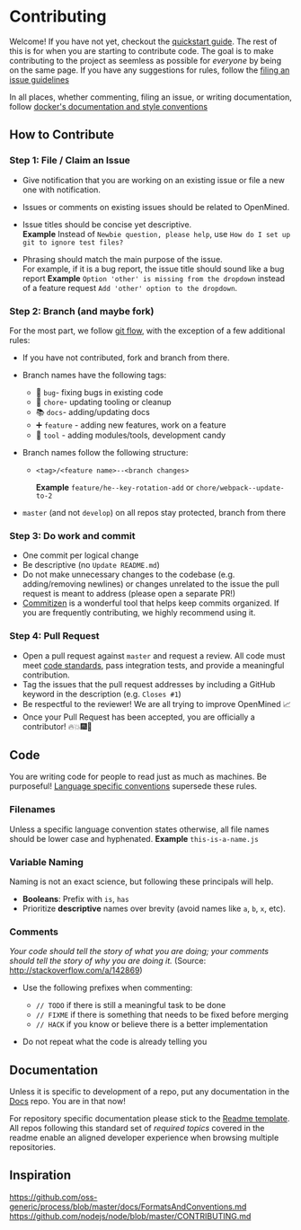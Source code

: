 # Contributing

Welcome! If you have not yet, checkout the [quickstart guide](./quickstart.md). The rest of this is for when you are starting to contribute code. The goal is to make contributing to the project as seemless as possible for _everyone_ by being on the same page. If you have any suggestions for rules, follow the [filing an issue guidelines](#step-1-file--claim-an-issue)

In all places, whether commenting, filing an issue, or writing documentation, follow [docker's documentation and style conventions](https://docs.docker.com/opensource/doc-style/)

## How to Contribute

### Step 1: File / Claim an Issue
- Give notification that you are working on an existing issue or file a new one with notification.
- Issues or comments on existing issues should be related to OpenMined.
- Issue titles should be concise yet descriptive.<br>
  **Example** Instead of `Newbie question, please help`, use `How do I set up git to ignore test files?`

- Phrasing should match the main purpose of the issue.<br>
  For example, if it is a bug report, the issue title should sound like a bug report
  **Example** `Option 'other' is missing from the dropdown` instead of a feature request `Add 'other' option to the dropdown`.

### Step 2: Branch (and maybe fork)

For the most part, we follow [git flow](http://nvie.com/posts/a-successful-git-branching-model/), with the exception of a few additional rules:

- If you have not contributed, fork and branch from there.
- Branch names have the following tags:
    - 🐛 `bug`- fixing bugs in existing code
    - 👖 `chore`- updating tooling or cleanup
    - 📚 `docs`- adding/updating docs
    - ➕ `feature` - adding new features, work on a feature
    - 🔧 `tool` - adding modules/tools, development candy


- Branch names follow the following structure:
     - `<tag>/<feature name>--<branch changes>`

        **Example** `feature/he--key-rotation-add` or `chore/webpack--update-to-2`

- `master` (and not `develop`) on all repos stay protected, branch from there


### Step 3: Do work and commit

- One commit per logical change
- Be descriptive (no `Update README.md`)
- Do not make unnecessary changes to the codebase (e.g. adding/removing newlines) or changes unrelated to the issue the pull request is meant to address (please open a separate PR!)
- [Commitizen](https://github.com/commitizen/cz-cli) is a wonderful tool that helps keep commits organized. If you are frequently contributing, we highly recommend using it.

### Step 4: Pull Request
- Open a pull request against `master` and request a review. All code must meet [code standards](#code), pass integration tests, and provide a meaningful contribution.
- Tag the issues that the pull request addresses by including a GitHub keyword in the description (e.g. `Closes #1`)
- Be respectful to the reviewer! We are all trying to improve OpenMined 📈
- Once your Pull Request has been accepted, you are officially a contributor! 🔥💥🎆🎉


## Code

You are writing code for people to read just as much as machines. Be purposeful! [Language specific conventions](./languages.md) supersede these rules.

### Filenames

Unless a specific language convention states otherwise, all file names should be lower case and hyphenated.
**Example** `this-is-a-name.js`

### Variable Naming

Naming is not an exact science, but following these principals will help.

-  **Booleans**: Prefix with `is`, `has`
- Prioritize **descriptive** names over brevity (avoid names like `a`, `b`, `x`, etc).


### Comments

_Your code should tell the story of what you are doing; your comments should tell the story of why you are doing it._ (Source: http://stackoverflow.com/a/142869)

- Use the following prefixes when commenting:
  - `// TODO` if there is still a meaningful task to be done
  - `// FIXME` if there is something that needs to be fixed before merging
  - `// HACK` if you know or believe there is a better implementation

- Do not repeat what the code is already telling you

## Documentation

Unless it is specific to development of a repo, put any documentation in the [Docs](https://github.com/OpenMined/Docs) repo. You are in that now!

For repository specific documentation please stick to the [Readme template](readme_template.md). All repos following this standard set of _required topics_ covered in the readme enable an aligned developer experience when browsing multiple repositories.

## Inspiration
https://github.com/oss-generic/process/blob/master/docs/FormatsAndConventions.md
https://github.com/nodejs/node/blob/master/CONTRIBUTING.md
